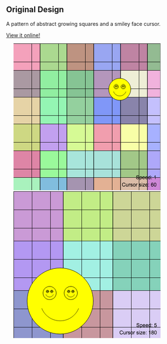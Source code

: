 ## Original Design

A pattern of abstract growing squares and a smiley face cursor.

[View it online!](http://noahzpepper.github.io/APCS/OriginalDesign)

<img src="images/image1.png" width="400" hspace="20"><img src="images/image2.png" width="400" hspace="20">

